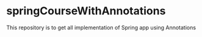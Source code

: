 # springCourseWithAnnotations
This repository is to get all implementation of Spring app using Annotations
